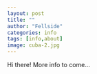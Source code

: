 ```yaml
---
layout: post
title: ""
author: "Fellside"
categories: info
tags: [info,about]
image: cuba-2.jpg
---
```


Hi there! More info to come...
